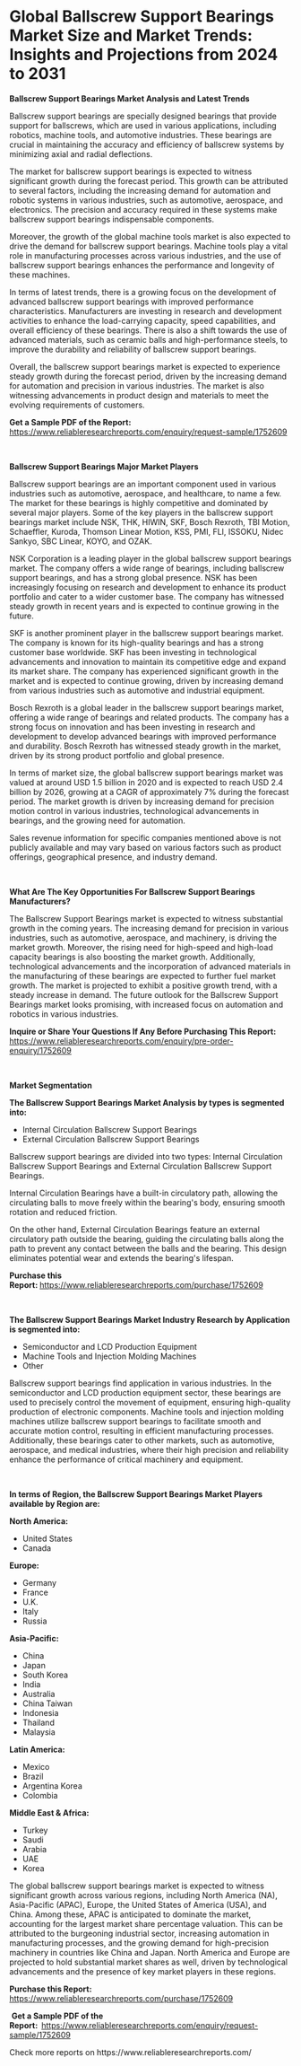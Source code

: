 <p><h1>Global Ballscrew Support Bearings Market Size and Market Trends: Insights and Projections from 2024 to 2031</h1></p><p><strong>Ballscrew Support Bearings Market Analysis and Latest Trends</strong></p>
<p><p>Ballscrew support bearings are specially designed bearings that provide support for ballscrews, which are used in various applications, including robotics, machine tools, and automotive industries. These bearings are crucial in maintaining the accuracy and efficiency of ballscrew systems by minimizing axial and radial deflections.</p><p>The market for ballscrew support bearings is expected to witness significant growth during the forecast period. This growth can be attributed to several factors, including the increasing demand for automation and robotic systems in various industries, such as automotive, aerospace, and electronics. The precision and accuracy required in these systems make ballscrew support bearings indispensable components.</p><p>Moreover, the growth of the global machine tools market is also expected to drive the demand for ballscrew support bearings. Machine tools play a vital role in manufacturing processes across various industries, and the use of ballscrew support bearings enhances the performance and longevity of these machines.</p><p>In terms of latest trends, there is a growing focus on the development of advanced ballscrew support bearings with improved performance characteristics. Manufacturers are investing in research and development activities to enhance the load-carrying capacity, speed capabilities, and overall efficiency of these bearings. There is also a shift towards the use of advanced materials, such as ceramic balls and high-performance steels, to improve the durability and reliability of ballscrew support bearings.</p><p>Overall, the ballscrew support bearings market is expected to experience steady growth during the forecast period, driven by the increasing demand for automation and precision in various industries. The market is also witnessing advancements in product design and materials to meet the evolving requirements of customers.</p></p>
<p><strong>Get a Sample PDF of the Report:&nbsp;</strong> <a href="https://www.reliableresearchreports.com/enquiry/request-sample/1752609">https://www.reliableresearchreports.com/enquiry/request-sample/1752609</a></p>
<p>&nbsp;</p>
<p><strong>Ballscrew Support Bearings Major Market Players</strong></p>
<p><p>Ballscrew support bearings are an important component used in various industries such as automotive, aerospace, and healthcare, to name a few. The market for these bearings is highly competitive and dominated by several major players. Some of the key players in the ballscrew support bearings market include NSK, THK, HIWIN, SKF, Bosch Rexroth, TBI Motion, Schaeffler, Kuroda, Thomson Linear Motion, KSS, PMI, FLI, ISSOKU, Nidec Sankyo, SBC Linear, KOYO, and OZAK.</p><p>NSK Corporation is a leading player in the global ballscrew support bearings market. The company offers a wide range of bearings, including ballscrew support bearings, and has a strong global presence. NSK has been increasingly focusing on research and development to enhance its product portfolio and cater to a wider customer base. The company has witnessed steady growth in recent years and is expected to continue growing in the future.</p><p>SKF is another prominent player in the ballscrew support bearings market. The company is known for its high-quality bearings and has a strong customer base worldwide. SKF has been investing in technological advancements and innovation to maintain its competitive edge and expand its market share. The company has experienced significant growth in the market and is expected to continue growing, driven by increasing demand from various industries such as automotive and industrial equipment.</p><p>Bosch Rexroth is a global leader in the ballscrew support bearings market, offering a wide range of bearings and related products. The company has a strong focus on innovation and has been investing in research and development to develop advanced bearings with improved performance and durability. Bosch Rexroth has witnessed steady growth in the market, driven by its strong product portfolio and global presence.</p><p>In terms of market size, the global ballscrew support bearings market was valued at around USD 1.5 billion in 2020 and is expected to reach USD 2.4 billion by 2026, growing at a CAGR of approximately 7% during the forecast period. The market growth is driven by increasing demand for precision motion control in various industries, technological advancements in bearings, and the growing need for automation.</p><p>Sales revenue information for specific companies mentioned above is not publicly available and may vary based on various factors such as product offerings, geographical presence, and industry demand.</p></p>
<p>&nbsp;</p>
<p><strong>What Are The Key Opportunities For Ballscrew Support Bearings Manufacturers?</strong></p>
<p><p>The Ballscrew Support Bearings market is expected to witness substantial growth in the coming years. The increasing demand for precision in various industries, such as automotive, aerospace, and machinery, is driving the market growth. Moreover, the rising need for high-speed and high-load capacity bearings is also boosting the market growth. Additionally, technological advancements and the incorporation of advanced materials in the manufacturing of these bearings are expected to further fuel market growth. The market is projected to exhibit a positive growth trend, with a steady increase in demand. The future outlook for the Ballscrew Support Bearings market looks promising, with increased focus on automation and robotics in various industries.</p></p>
<p><strong>Inquire or Share Your Questions If Any Before Purchasing This Report:</strong> <a href="https://www.reliableresearchreports.com/enquiry/pre-order-enquiry/1752609">https://www.reliableresearchreports.com/enquiry/pre-order-enquiry/1752609</a></p>
<p>&nbsp;</p>
<p><strong>Market Segmentation</strong></p>
<p><strong>The Ballscrew Support Bearings Market Analysis by types is segmented into:</strong></p>
<p><ul><li>Internal Circulation Ballscrew Support Bearings</li><li>External Circulation Ballscrew Support Bearings</li></ul></p>
<p><p>Ballscrew support bearings are divided into two types: Internal Circulation Ballscrew Support Bearings and External Circulation Ballscrew Support Bearings. </p><p>Internal Circulation Bearings have a built-in circulatory path, allowing the circulating balls to move freely within the bearing's body, ensuring smooth rotation and reduced friction. </p><p>On the other hand, External Circulation Bearings feature an external circulatory path outside the bearing, guiding the circulating balls along the path to prevent any contact between the balls and the bearing. This design eliminates potential wear and extends the bearing's lifespan.</p></p>
<p><strong>Purchase this Report:&nbsp;</strong><a href="https://www.reliableresearchreports.com/purchase/1752609">https://www.reliableresearchreports.com/purchase/1752609</a></p>
<p>&nbsp;</p>
<p><strong>The Ballscrew Support Bearings Market Industry Research by Application is segmented into:</strong></p>
<p><ul><li>Semiconductor and LCD Production Equipment</li><li>Machine Tools and Injection Molding Machines</li><li>Other</li></ul></p>
<p><p>Ballscrew support bearings find application in various industries. In the semiconductor and LCD production equipment sector, these bearings are used to precisely control the movement of equipment, ensuring high-quality production of electronic components. Machine tools and injection molding machines utilize ballscrew support bearings to facilitate smooth and accurate motion control, resulting in efficient manufacturing processes. Additionally, these bearings cater to other markets, such as automotive, aerospace, and medical industries, where their high precision and reliability enhance the performance of critical machinery and equipment.</p></p>
<p>&nbsp;</p>
<p><strong>In terms of Region, the Ballscrew Support Bearings Market Players available by Region are:</strong></p>
<p>
    <p> <strong> North America: </strong>
        <ul>
            <li>United States</li>
            <li>Canada</li>
        </ul>
        </p> 
    <p> <strong> Europe: </strong>
        <ul>
            <li>Germany</li>
            <li>France</li>
            <li>U.K.</li>
            <li>Italy</li>
            <li>Russia</li>
        </ul>
        </p> 
    <p> <strong> Asia-Pacific: </strong>
        <ul>
            <li>China</li>
            <li>Japan</li>
            <li>South Korea</li>
            <li>India</li>
            <li>Australia</li>
            <li>China Taiwan</li>
            <li>Indonesia</li>
            <li>Thailand</li>
            <li>Malaysia</li>
        </ul>
        </p> 
    <p> <strong> Latin America: </strong>
        <ul>
            <li>Mexico</li>
            <li>Brazil</li>
            <li>Argentina Korea</li>
            <li>Colombia</li>
        </ul>
        </p> 
    <p> <strong> Middle East & Africa: </strong>
        <ul>
            <li>Turkey</li>
            <li>Saudi</li>
            <li>Arabia</li>
            <li>UAE</li>
            <li>Korea</li>
        </ul>
    </p>
    </p>
<p><p>The global ballscrew support bearings market is expected to witness significant growth across various regions, including North America (NA), Asia-Pacific (APAC), Europe, the United States of America (USA), and China. Among these, APAC is anticipated to dominate the market, accounting for the largest market share percentage valuation. This can be attributed to the burgeoning industrial sector, increasing automation in manufacturing processes, and the growing demand for high-precision machinery in countries like China and Japan. North America and Europe are projected to hold substantial market shares as well, driven by technological advancements and the presence of key market players in these regions.</p></p>
<p><strong>Purchase this Report: </strong><a href="https://www.reliableresearchreports.com/purchase/1752609">https://www.reliableresearchreports.com/purchase/1752609</a></p>
<p>&nbsp;<strong>Get a Sample PDF of the Report:&nbsp;&nbsp;</strong><a href="https://www.reliableresearchreports.com/enquiry/request-sample/1752609">https://www.reliableresearchreports.com/enquiry/request-sample/1752609</a></p>
<p><strong></strong></p>
<p>Check more reports on https://www.reliableresearchreports.com/</p>